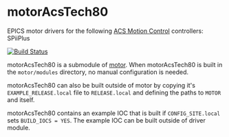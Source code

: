 # motorAcsTech80
EPICS motor drivers for the following [ACS Motion Control](https://www.acsmotioncontrol.com/) controllers: SPiiPlus

[![Build Status](https://travis-ci.org/epics-motor/motorAcsTech80.png)](https://travis-ci.org/epics-motor/motorAcsTech80)

motorAcsTech80 is a submodule of [motor](https://github.com/epics-modules/motor).  When motorAcsTech80 is built in the ``motor/modules`` directory, no manual configuration is needed.

motorAcsTech80 can also be built outside of motor by copying it's ``EXAMPLE_RELEASE.local`` file to ``RELEASE.local`` and defining the paths to ``MOTOR`` and itself.

motorAcsTech80 contains an example IOC that is built if ``CONFIG_SITE.local`` sets ``BUILD_IOCS = YES``.  The example IOC can be built outside of driver module.
